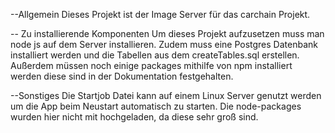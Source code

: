 --Allgemein
Dieses Projekt ist der Image Server für das carchain Projekt. 

-- Zu installierende Komponenten
Um dieses Projekt aufzusetzen muss man node js auf dem Server installieren. Zudem muss eine Postgres Datenbank installiert werden und die Tabellen aus dem createTables.sql erstellen. 
Außerdem müssen noch einige packages mithilfe von npm installiert werden diese sind in der Dokumentation festgehalten. 

--Sonstiges 
Die Startjob Datei kann auf einem Linux Server genutzt werden um die App beim Neustart automatisch zu starten.
Die node-packages wurden hier nicht mit hochgeladen, da diese sehr groß sind. 